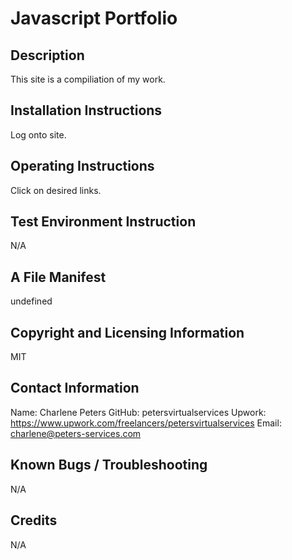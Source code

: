 
# Javascript Portfolio

## Description
This site is a compiliation of my work.

## Installation Instructions
Log onto site.

## Operating Instructions
Click on desired links.

## Test Environment Instruction
N/A

## A File Manifest 
undefined

## Copyright and Licensing Information
MIT

## Contact Information
Name: Charlene Peters
GitHub: petersvirtualservices
Upwork: https://www.upwork.com/freelancers/petersvirtualservices
Email: charlene@peters-services.com

## Known Bugs / Troubleshooting
N/A

## Credits
N/A

